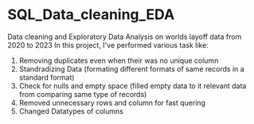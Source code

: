 # SQL_Data_cleaning_EDA
Data cleaning and Exploratory Data Analysis on worlds layoff data from 2020 to 2023
In this project, I've performed various task like:
1. Removing duplicates even when their was no unique column
2. Standradizing Data (formating different formats of same records in a standard format)
3. Check for nulls and empty space (filled empty data to it relevant data from comparing same type of records)
4. Removed unnecessary rows and column for fast quering
5. Changed Datatypes of columns 

